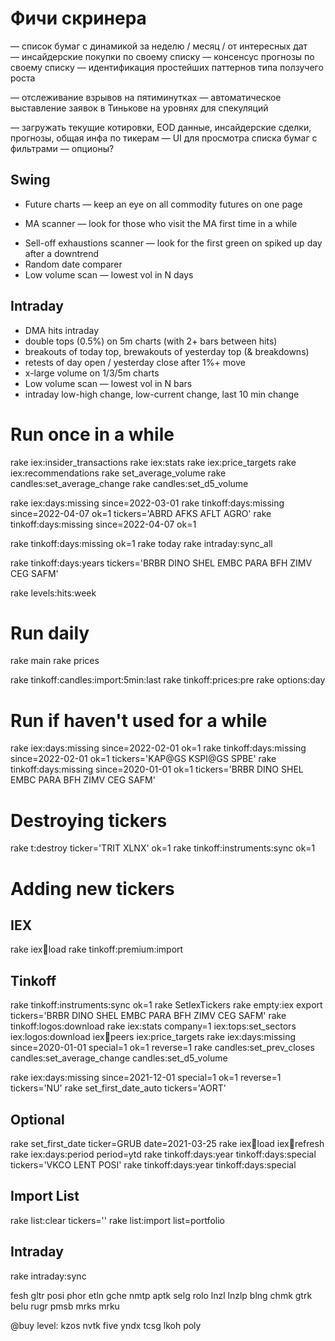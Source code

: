 # Фичи скринера
— список бумаг с динамикой за неделю / месяц / от интересных дат
— инсайдерские покупки по своему списку
— консенсус прогнозы по своему списку
— идентификация простейших паттернов типа ползучего роста

— отслеживание взрывов на пятиминутках
— автоматическое выставление заявок в Тинькове на уровнях для спекуляций

— загружать текущие котировки, EOD данные, инсайдерские сделки, прогнозы, общая инфа по тикерам
— UI для просмотра списка бумаг с фильтрами
— опционы?

## Swing
* Future charts — keep an eye on all commodity futures on one page
+ MA scanner — look for those who visit the MA first time in a while
* Sell-off exhaustions scanner — look for the first green on spiked up day after a downtrend
* Random date comparer
* Low volume scan — lowest vol in N days

## Intraday
* DMA hits intraday
* double tops (0.5%) on 5m charts (with 2+ bars between hits)
* breakouts of today top, brewakouts of yesterday top (& breakdowns)
* retests of day open / yesterday close after 1%+ move
* x-large volume on 1/3/5m charts
* Low volume scan — lowest vol in N bars
* intraday low-high change, low-current change, last 10 min change


# Run once in a while

rake iex:insider_transactions
rake iex:stats
rake iex:price_targets
rake iex:recommendations
rake set_average_volume
rake candles:set_average_change
rake candles:set_d5_volume

rake iex:days:missing since=2022-03-01
rake tinkoff:days:missing since=2022-04-07 ok=1 tickers='ABRD AFKS AFLT AGRO'
rake tinkoff:days:missing since=2022-04-07 ok=1

rake tinkoff:days:missing ok=1
rake today
rake intraday:sync_all

rake tinkoff:days:years tickers='BRBR DINO SHEL EMBC PARA BFH ZIMV CEG SAFM'

rake levels:hits:week

# Run daily
rake main
rake prices

rake tinkoff:candles:import:5min:last
rake tinkoff:prices:pre
rake options:day


# Run if haven't used for a while
rake     iex:days:missing since=2022-02-01 ok=1
rake tinkoff:days:missing since=2022-02-01 ok=1 tickers='KAP@GS KSPI@GS SPBE'
rake tinkoff:days:missing since=2020-01-01 ok=1 tickers='BRBR DINO SHEL EMBC PARA BFH ZIMV CEG SAFM'

# Destroying tickers

rake t:destroy ticker='TRIT XLNX' ok=1
rake tinkoff:instruments:sync ok=1


# Adding new tickers

## IEX
rake iex:symbols:load
rake tinkoff:premium:import

## Tinkoff
rake tinkoff:instruments:sync ok=1
rake SetIexTickers
rake empty:iex
export tickers='BRBR DINO SHEL EMBC PARA BFH ZIMV CEG SAFM'
rake tinkoff:logos:download
rake iex:stats company=1 iex:tops:set_sectors iex:logos:download iex:symbols:peers iex:price_targets
rake iex:days:missing since=2020-01-01 special=1 ok=1 reverse=1
rake candles:set_prev_closes candles:set_average_change candles:set_d5_volume

rake iex:days:missing since=2021-12-01 special=1 ok=1 reverse=1 tickers='NU'
rake set_first_date_auto tickers='AORT'

## Optional
rake set_first_date ticker=GRUB date=2021-03-25
rake iex:symbols:load iex:symbols:refresh
rake iex:days:period period=ytd
rake tinkoff:days:year tinkoff:days:special tickers='VKCO LENT POSI'
rake tinkoff:days:year tinkoff:days:special

## Import List
rake list:clear tickers=''
rake list:import list=portfolio


## Intraday

rake intraday:sync

fesh gltr posi phor etln gche nmtp
aptk selg rolo lnzl lnzlp blng chmk gtrk belu rugr pmsb
mrks mrku

@buy level: kzos nvtk five yndx tcsg lkoh poly

